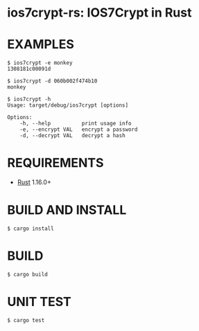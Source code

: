 # ios7crypt-rs: IOS7Crypt in Rust

# EXAMPLES

```console
$ ios7crypt -e monkey
1308181c00091d

$ ios7crypt -d 060b002f474b10
monkey

$ ios7crypt -h
Usage: target/debug/ios7crypt [options]

Options:
    -h, --help          print usage info
    -e, --encrypt VAL   encrypt a password
    -d, --decrypt VAL   decrypt a hash
```

# REQUIREMENTS

* [Rust](http://www.rust-lang.org/) 1.16.0+

# BUILD AND INSTALL

```console
$ cargo install
```

# BUILD

```console
$ cargo build
```

# UNIT TEST

```console
$ cargo test
```
